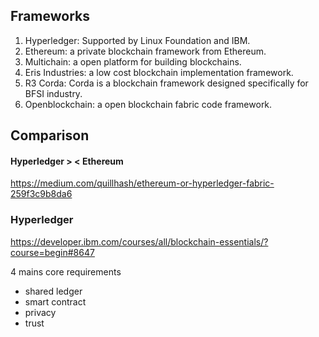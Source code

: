 

## Frameworks

1. Hyperledger: Supported by Linux Foundation and IBM.
2. Ethereum: a private blockchain framework from Ethereum.
3. Multichain: a open platform for building blockchains.
4. Eris Industries: a low cost blockchain implementation framework.
5. R3 Corda: Corda is a blockchain framework designed specifically for BFSI industry.
6. Openblockchain: a open blockchain fabric code framework.

## Comparison

####  Hyperledger > < Ethereum
https://medium.com/quillhash/ethereum-or-hyperledger-fabric-259f3c9b8da6


### Hyperledger

https://developer.ibm.com/courses/all/blockchain-essentials/?course=begin#8647

4 mains core requirements
- shared ledger
- smart contract
- privacy
- trust
